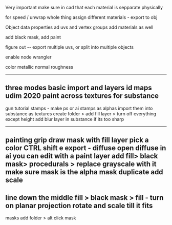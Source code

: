 Very important
make sure in cad that each material is sepparate physically


for speed / unwrap whole thing
assign different materials - export to obj


Object data properties ad uvs and vertex groups
add materials as well

add black mask, add paint


figure out --
export multiple uvs, or split into multiple objects


enable node wrangler

color 
metallic 
normal 
roughness


---
three modes
basic import and layers
id maps
udim 2020 paint across textures for substance
---
gun tutorial
stamps - make ps or ai stamps as alphas
import them into substance as textures
create folder > add fill layer > turn off everything except height
add blur layer in substance if its too sharp

------
painting grip 
draw mask with fill layer pick a color
CTRL shift e export - diffuse
open diffuse in ai
you can edit with a paint layer
add fill> black mask> procedurals > replace grayscale with it
make sure mask is the alpha mask
duplicate add scale
----
line down the middle
fill > black mask > fill - turn on planar projection
rotate and scale till it fits
---
masks 
add folder > alt click mask


